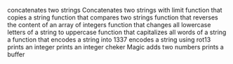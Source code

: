 concatenates two strings
Concatenates two strings with limit
function that copies a string
function that compares two strings
function that reverses the content of an array of integers
function that changes all lowercase letters of a string to uppercase
function that capitalizes all words of a string
 a function that encodes a string into 1337
encodes a string using rot13
 prints an integer
prints an integer
cheker
Magic
adds two numbers
 prints a buffer
